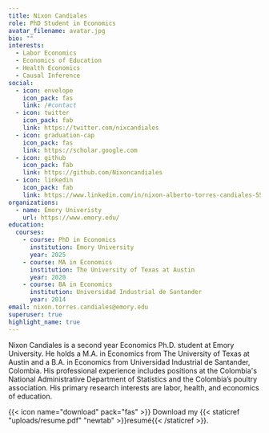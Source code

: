 ```yaml
---
title: Nixon Candiales
role: PhD Student in Economics
avatar_filename: avatar.jpg
bio: ""
interests:
  - Labor Economics
  - Economics of Education
  - Health Economics
  - Causal Inference
social:
  - icon: envelope
    icon_pack: fas
    link: /#contact
  - icon: twitter
    icon_pack: fab
    link: https://twitter.com/nixcandiales
  - icon: graduation-cap
    icon_pack: fas
    link: https://scholar.google.com
  - icon: github
    icon_pack: fab
    link: https://github.com/Nixoncandiales
  - icon: linkedin
    icon_pack: fab
    link: https://www.linkedin.com/in/nixon-alberto-torres-candiales-55024822b
organizations:
  - name: Emory Univeristy
    url: https://www.emory.edu/
education:
  courses:
    - course: PhD in Economics
      institution: Emory University
      year: 2025
    - course: MA in Economics
      institution: The University of Texas at Austin
      year: 2020
    - course: BA in Economics
      institution: Universidad Industrial de Santander
      year: 2014
email: nixon.torres.candiales@emory.edu
superuser: true
highlight_name: true
---
```

Nixon Candiales is a second year Economics Ph.D. student at Emory University. He holds a M.A. in Economics from The University of Texas at Austin and a B.A. in Economics from Universidad Industrial de Santander, Colombia. His professional experience includes positions at the Colombia's National Administrative Department of Statistics and the Colombia’s poultry association. His primary research interests are labor, health, and economics of education. 

{{< icon name="download" pack="fas" >}} Download my {{< staticref "uploads/resume.pdf" "newtab" >}}resumé{{< /staticref >}}.